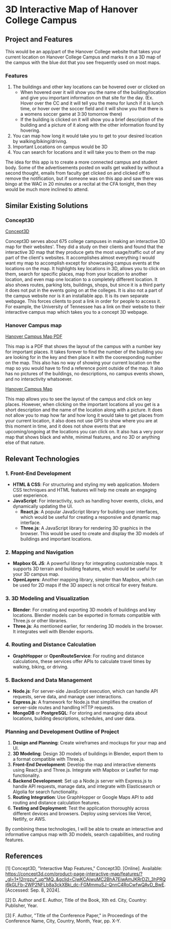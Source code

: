 # 3D Interactive Map of Hanover College Campus
## Project and Features
This would be an app/part of the Hanover College website that takes your current location on Hanover College Campus and marks it on a 3D map of the campus with the blue dot that you see frequently used on most maps. 
### Features
1. The buildings and other key locations can be hovered over or clicked on
    - When hovered over it will show you the name of the building/location and give you important information on that site for the day. (Ex. Hover over the CC and it will tell you the menu for lunch if it is lunch time, or hover over the soccer field and it will show you that there is a womens soccer game at 3:30 tomorrow there)
    - If the building is clicked on it will show you a brief description of the building and a picture of it along with the other information found by hovering.   
2. You can map how long it would take you to get to your desired location by walking/biking/driving.
3. Important Locations on campus would be 3D
4. You can search for locations and it will take you to them on the map

The idea for this app is to create a more connected campus and student body. Some of the advertisements posted on walls get walked by without a second thought, emails from faculty get clicked on and clicked off to remove the notification, but if someone was on this app and saw there was bingo at the WAC in 20 minutes or a recital at the CFA tonight, then they would be much more inclined to attend.

## Similar Existing Solutions
### Concept3D
[Concept3D](https://concept3d.com/product-page-interactive-map/features/?_gl=1*12rrgzu*_up*MQ..&gclid=CjwKCAjwuMC2BhA7EiwAmJKRrDZI_3hPRQi6kGLFb-2WP2NFLb8a3ckXBki_dc-FGMmmuSJ-QnnC4RoCwfwQAvD_BwE)

Concept3D serves about 675 college campuses in making an interactive 3D map for their websites'. They did a study on their clients and found that the interactive 3D map that they produce gets the most usage/traffic out of any part of the client's websites. It accomplishes almost everything I would want my map to accomplish except for showcasing campus events at the locations on the map. It highlights key locations in 3D, allows you to click on them, search for specific places, map from your location to another location, and even map one location to a completely different location. It also shows routes, parking lots, buildings, shops, but since it is a third party it does not put in the events going on at the colleges. It is also not a part of the campus website nor is it an installable app. It is its own separate webpage. This forces clients to post a link in order for people to access it. For example, the University of Tennessee has a link on their website to their interactive campus map which takes you to a concept 3D webpage.

### Hanover Campus map
[Hanover Campus Map PDF](https://leap.hanover.edu/campusmap.php)

This map is a PDF that shows the layout of the campus with a number key for important places. It takes forever to find the number of the building you are looking for in the key and then place it with the cooresponding number on the map. This also has no way of showing your current location on the map so you would have to find a reference point outside of the map. It also has no pictures of the buildings, no descriptions, no campus events shown, and no interactivity whatsoever.

[Hanover Campus Map](https://www.hanover.edu/about/campusmap/)

This map allows you to see the layout of the campus and click on key places. However, when clicking on the important locations all you get is a short description and the name of the location along with a picture. It does not allow you to map how far and how long it would take to get places from your current location, it also does not use GPS to show where you are at this moment in time, and it does not show events that are upcoming/ongoing at the locations you can click on. It also has a very poor map that shows black and white, minimal features, and no 3D or anything else of that nature.

## Relevant Technologies
### 1. Front-End Development

- **HTML & CSS**: For structuring and styling my web application. Modern CSS techniques and HTML features will help me create an engaging user experience.
- **JavaScript**: For interactivity, such as handling hover events, clicks, and dynamically updating the UI. 
  - **React.js**: A popular JavaScript library for building user interfaces, which would be useful for creating a responsive and dynamic map interface.
  - **Three.js**: A JavaScript library for rendering 3D graphics in the browser. This would be used to create and display the 3D models of buildings and important locations.

### 2. Mapping and Navigation

- **Mapbox GL JS**: A powerful library for integrating customizable maps. It supports 3D terrain and building features, which would be useful for your 3D campus map.
- **OpenLayers**: Another mapping library, simpler than Mapbox, which can be used for 2D maps if the 3D aspect is not critical for every feature.

### 3. 3D Modeling and Visualization

- **Blender**: For creating and exporting 3D models of buildings and key locations. Blender models can be exported in formats compatible with Three.js or other libraries.
- **Three.js**: As mentioned earlier, for rendering 3D models in the browser. It integrates well with Blender exports.

### 4. Routing and Distance Calculation

- **GraphHopper** or **OpenRouteService**: For routing and distance calculations, these services offer APIs to calculate travel times by walking, biking, or driving.

### 5. Backend and Data Management

- **Node.js**: For server-side JavaScript execution, which can handle API requests, serve data, and manage user interactions.
- **Express.js**: A framework for Node.js that simplifies the creation of server-side routes and handling HTTP requests.
- **MongoDB** or **PostgreSQL**: For storing and managing data about locations, building descriptions, schedules, and user data.

### Planning and Development Outline of Project

1. **Design and Planning**: Create wireframes and mockups for your map and UI.
2. **3D Modeling**: Design 3D models of buildings in Blender, export them to a format compatible with Three.js.
3. **Front-End Development**: Develop the map and interactive elements using React.js and Three.js. Integrate with Mapbox or Leaflet for map functionality.
4. **Backend Development**: Set up a Node.js server with Express.js to handle API requests, manage data, and integrate with Elasticsearch or Algolia for search functionality.
5. **Routing Integration**: Use GraphHopper or Google Maps API to add routing and distance calculation features.
6. **Testing and Deployment**: Test the application thoroughly across different devices and browsers. Deploy using services like Vercel, Netlify, or AWS.

By combining these technologies, I will be able to create an interactive and informative campus map with 3D models, search capabilities, and routing features.

## References
[1] Concept3D, "Interactive Map Features," Concept3D. [Online]. Available: https://concept3d.com/product-page-interactive-map/features/?_gl=1*12rrgzu*_up*MQ..&gclid=CjwKCAjwuMC2BhA7EiwAmJKRrDZI_3hPRQi6kGLFb-2WP2NFLb8a3ckXBki_dc-FGMmmuSJ-QnnC4RoCwfwQAvD_BwE. [Accessed: Sep. 8, 2024].


[2] D. Author and E. Author, Title of the Book, Xth ed. City, Country: Publisher, Year.

[3] F. Author, "Title of the Conference Paper," in Proceedings of the Conference Name, City, Country, Month, Year, pp. X-Y.
